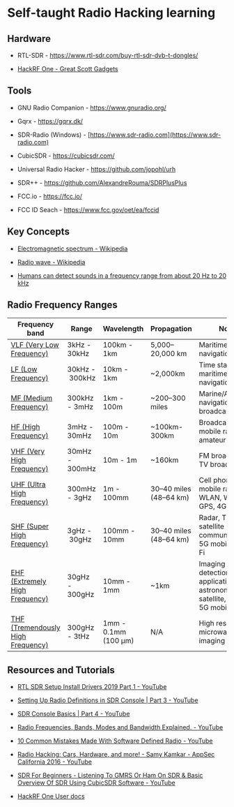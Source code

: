 # Self-taught Radio Hacking learning

## Hardware

- RTL-SDR - https://www.rtl-sdr.com/buy-rtl-sdr-dvb-t-dongles/

- [HackRF One - Great Scott Gadgets](https://greatscottgadgets.com/hackrf/one/)

## Tools

- GNU Radio Companion - https://www.gnuradio.org/

- Gqrx - https://gqrx.dk/

- SDR-Radio (Windows) - [https://www.sdr-radio.com](https://www.sdr-radio.com)

- CubicSDR - https://cubicsdr.com/

- Universal Radio Hacker - https://github.com/jopohl/urh

- SDR++ - https://github.com/AlexandreRouma/SDRPlusPlus

- FCC.io - https://fcc.io/

- FCC ID Seach - https://www.fcc.gov/oet/ea/fccid

## Key Concepts

- [Electromagnetic spectrum - Wikipedia](https://en.wikipedia.org/wiki/Electromagnetic_spectrum)

- [Radio wave - Wikipedia](https://en.wikipedia.org/wiki/Radio_wave)

- [Humans can detect sounds in a frequency range from about 20 Hz to 20 kHz](https://www.ncbi.nlm.nih.gov/books/NBK10924/)

## Radio Frequency Ranges

| Frequency band                                                                           | Range          | Wavelength           | Propagation            | Note                                                                     |
| ---------------------------------------------------------------------------------------- | -------------- | -------------------- | ---------------------- | ------------------------------------------------------------------------ |
| [VLF (Very Low Frequency)](https://en.wikipedia.org/wiki/Very_low_frequency)             | 3kHz - 30kHz   | 100km - 1km          | 5,000–20,000 km        | Maritime radio, navigation                                               |
| [LF (Low Frequency)](https://en.wikipedia.org/wiki/Low_frequency)                        | 30kHz - 300kHz | 10km - 1km           | ~2,000km               | Time standards, maritime radio, navigation                               |
| [MF (Medium Frequency)](https://en.wikipedia.org/wiki/Medium_wave)                       | 300kHz - 3mHz  | 1km - 100m           | ~200–300 miles         | Marine/Aircraft, navigation, AM broadcast                                |
| [HF (High Frequency)](https://en.wikipedia.org/wiki/High_frequency)                      | 3mHz - 30mHz   | 100m - 10m           | ~100km-300km           | Broadcasting, mobile radio, amateur radio                                |
| [VHF (Very High Frequency)](https://en.wikipedia.org/wiki/Very_high_frequency)           | 30mHz - 300mHz | 10m - 1m             | ~160km                 | FM broadcast / TV broadcasting                                           |
| [UHF (Ultra High Frequency)](https://en.wikipedia.org/wiki/Ultra_high_frequency)         | 300mHz - 3gHz  | 1m - 100mm           | 30–40 miles (48–64 km) | Cell phones, mobile radio, WLAN, Wi-Fi, GPS, 4G mobile                   |
| [SHF (Super High Frequency)](https://en.wikipedia.org/wiki/Super_high_frequency)         | 3gHz - 30gHz   | 100mm - 10mm         | 30–40 miles (48–64 km) | Radar, TV, satellite communications, 5G mobile, Wi-Fi                    |
| [EHF (Extremely High Frequency)](https://en.wikipedia.org/wiki/Extremely_high_frequency) | 30gHz - 300gHz | 10mm - 1mm           | ~1km                   | Imaging / detection applications, astronomy, satellite, radio, 5G mobile |
| [THF (Tremendously High Frequency)](https://en.wikipedia.org/wiki/Terahertz_radiation)   | 300gHz - 3tHz  | 1mm - 0.1mm (100 µm) | N/A                    | High resolution microwave imaging                                        |

## Resources and Tutorials

- [RTL SDR Setup Install Drivers 2019 Part 1 - YouTube](https://www.youtube.com/watch?v=1ZTDBQRwjQA)

- [Setting Up Radio Definitions in SDR Console | Part 3 - YouTube](https://www.youtube.com/watch?v=C7F0GPffXfk)

- [SDR Console Basics | Part 4 - YouTube](https://www.youtube.com/watch?v=CTzWZnNtAJQ)

- [Radio Frequencies, Bands, Modes and Bandwidth Explained. - YouTube](https://www.youtube.com/watch?v=tQT0kZo_QDM)

- [10 Common Mistakes Made With Software Defined Radio - YouTube](https://www.youtube.com/watch?v=ORFYJuCo6jg&feature=youtu.be)

- [Radio Hacking: Cars, Hardware, and more! - Samy Kamkar - AppSec California 2016 - YouTube](https://www.youtube.com/watch?v=1RipwqJG50c)

- [SDR For Beginners - Listening To GMRS Or Ham On SDR &amp; Basic Overview Of SDR Using CubicSDR Software - YouTube](https://www.youtube.com/watch?v=9PzvGyBWeHM)

- [HackRF One User docs](https://hackrf.readthedocs.io/_/downloads/en/latest/pdf/)
